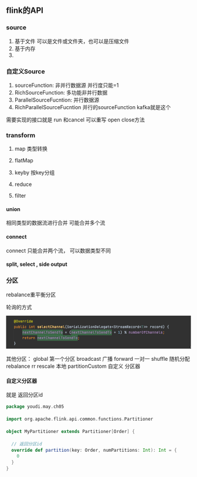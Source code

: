 ## flink的API

###  source
1. 基于文件
    可以是文件或文件夹，也可以是压缩文件
2. 基于内存
3. 




### 自定义Source

1. sourceFunction: 非并行数据源 并行度只能=1
2. RichSourceFunction: 多功能非并行数据
3. ParallelSourceFucntion: 并行数据源
4. RichParallelSourceFucntion 并行的sourceFunction kafka就是这个


需要实现的接口就是 run 和cancel
可以重写 open close方法






### transform 
1. map 类型转换
2. flatMap



3. keyby  按key分组
4. reduce 
5. filter


#### union
相同类型的数据流进行合并
可能合并多个流


#### connect
connect 只能合并两个流， 
可以数据类型不同


#### split, select , side output


### 分区

rebalance重平衡分区

轮询的方式

![n1z66w](https://raw.githubusercontent.com/jacksonyoudi/images/main/uPic/n1z66w.png)





其他分区：
global 第一个分区
broadcast 广播
forward 一对一
shuffle  随机分配
rebalance rr
rescale 本地
partitionCustom  自定义 分区器


#### 自定义分区器

就是 返回分区id

```scala
package youdi.may.ch05

import org.apache.flink.api.common.functions.Partitioner

object MyPartitioner extends Partitioner[Order] {
  
  // 返回分区id
  override def partition(key: Order, numPartitions: Int): Int = {
    0
  }
}
```
